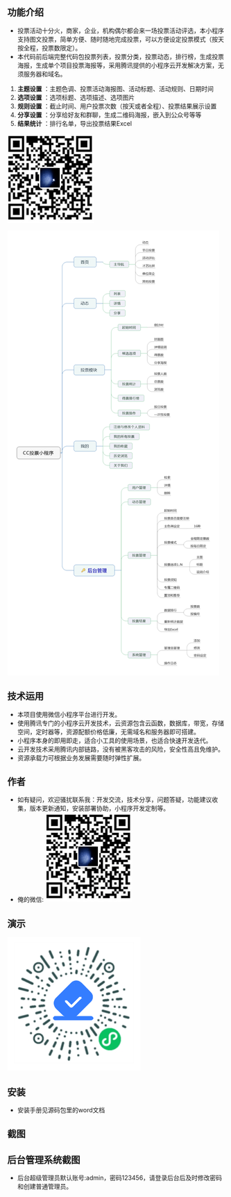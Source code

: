 ## 功能介绍 

 - 投票活动十分火，商家，企业，机构偶尔都会来一场投票活动评选，本小程序支持图文投票，简单方便、随时随地完成投票，可以方便设定投票模式（按天按全程，投票数限定）。
 - 本代码前后端完整代码包投票列表，投票分类，投票动态，排行榜，生成投票海报，生成单个项目投票海报等，采用腾讯提供的小程序云开发解决方案，无须服务器和域名。
 
1.  **主题设置** ：主题色调、投票活动海报图、活动标题、活动规则、日期时间
2.  **选项设置** ：选项标题、选项描述、选项图片
3.  **规则设置** ：截止时间、用户投票次数（按天或者全程）、投票结果展示设置
4.  **分享设置** ：分享给好友和群聊，生成二维码海报，嵌入到公众号等等
5.  **结果统计** ：排行名单，导出投票结果Excel

 ![输入图片说明](demo/author-base.png)

![输入图片说明](demo/CC%E6%8A%95%E7%A5%A8%20(2).gif)


## 技术运用
- 本项目使用微信小程序平台进行开发。
- 使用腾讯专门的小程序云开发技术，云资源包含云函数，数据库，带宽，存储空间，定时器等，资源配额价格低廉，无需域名和服务器即可搭建。
- 小程序本身的即用即走，适合小工具的使用场景，也适合快速开发迭代。
- 云开发技术采用腾讯内部链路，没有被黑客攻击的风险，安全性高且免维护。
- 资源承载力可根据业务发展需要随时弹性扩展。  



## 作者
- 如有疑问，欢迎骚扰联系我：开发交流，技术分享，问题答疑，功能建议收集，版本更新通知，安装部署协助，小程序开发定制等。
- 俺的微信: 
 ![输入图片说明](demo/author-base.png)



## 演示 
 
![输入图片说明](demo/%E4%BA%8C%E7%BB%B4%E7%A0%81.png)
## 安装

- 安装手册见源码包里的word文档




## 截图
 

## 后台管理系统截图 
- 后台超级管理员默认账号:admin，密码123456，请登录后台后及时修改密码和创建普通管理员。
